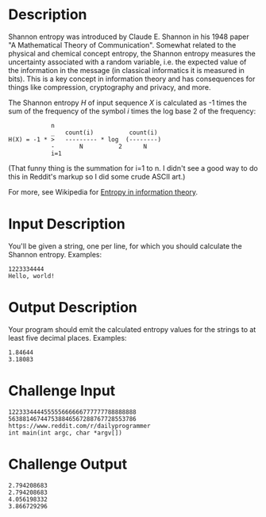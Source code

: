 # Description

Shannon entropy was introduced by Claude E. Shannon in his 1948 paper "A Mathematical Theory of Communication". Somewhat related to the physical and chemical concept entropy, the Shannon entropy measures the uncertainty associated with a random variable, i.e. the expected value of the information in the message (in classical informatics it is measured in bits). This is a key concept in information theory and has consequences for things like compression, cryptography and privacy, and more.

The Shannon entropy *H* of input sequence *X* is calculated as -1 times the sum of the frequency of the symbol *i* times the log base 2 of the frequency:

                n
                _   count(i)          count(i)
    H(X) = -1 * >   --------- * log  (--------)
                -       N          2      N
                i=1

(That funny thing is the summation for i=1 to n. I didn't see a good way to do this in Reddit's markup so I did some crude ASCII art.)

For more, see Wikipedia for [Entropy in information theory](https://en.wikipedia.org/wiki/Entropy_(information_theory)).

# Input Description

You'll be given a string, one per line, for which you should calculate the Shannon entropy. Examples:

    1223334444
    Hello, world!

# Output Description

Your program should emit the calculated entropy values for the strings to at least five decimal places. Examples:

    1.84644
    3.18083

# Challenge Input

    122333444455555666666777777788888888
    563881467447538846567288767728553786
    https://www.reddit.com/r/dailyprogrammer
    int main(int argc, char *argv[])

# Challenge Output

    2.794208683
    2.794208683
    4.056198332
    3.866729296